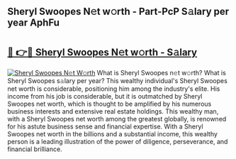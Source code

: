 ## Sheryl Swoopes N𝚎t w𝚘rth - Part-PcP S𝚊lary per year AphFu

# <h2><a href="http://gc28oj.nevu.top/?p=Sheryl+Swoopes">🔗 👉🔴 Sheryl Swoopes N𝚎t w𝚘rth - S𝚊lary</a></h2>

[![Sheryl Swoopes N𝚎t W𝚘rth](https://i.imgur.com/Oavwk0R.jpeg)](http://gc28oj.nevu.top/?p=Sheryl+Swoopes)
What is Sheryl Swoopes n𝚎t w𝚘rth? What is Sheryl Swoopes s𝚊lary per year?
This wealthy individual's Sheryl Swoopes net worth is considerable, positioning him among the industry's elite. His income from his job is considerable, but it is outmatched by Sheryl Swoopes net worth, which is thought to be amplified by his numerous business interests and extensive real estate holdings. This wealthy man, with a Sheryl Swoopes net worth among the greatest globally, is renowned for his astute business sense and financial expertise. With a Sheryl Swoopes net worth in the billions and a substantial income, this wealthy person is a leading illustration of the power of diligence, perseverance, and financial brilliance.
